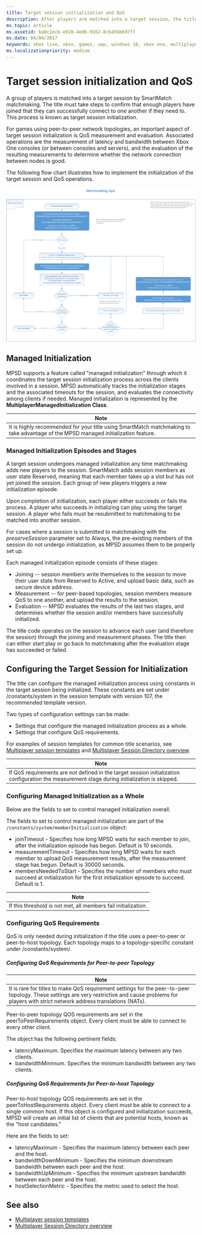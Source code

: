 ```yaml
---
title: Target session initialization and QoS
description: After players are matched into a target session, the title confirms enough players have joined and can connect.
ms.topic: article
ms.assetid: ba0c1ecb-e928-4e86-9162-8cb456b697ff
ms.date: 04/04/2017
keywords: xbox live, xbox, games, uwp, windows 10, xbox one, multiplayer, matchmaking, smartmatch
ms.localizationpriority: medium
---
```


# Target session initialization and QoS

A group of players is matched into a target session by SmartMatch matchmaking. The title must take steps to confirm that enough players have joined that they can successfully connect to one another if they need to. This process is known as target session initialization.

For games using peer-to-peer network topologies, an important aspect of target session initialization is QoS measurement and evaluation.
Associated operations are the measurement of latency and bandwidth between Xbox One consoles (or between consoles and servers), and the evaluation of the resulting measurements to determine whether the network connection between nodes is good.

The following flow chart illustrates how to implement the initialization of the target session and QoS operations.

![Matchmaking Quality of Service flowchart](live-matchmaking-target-session-images/Multiplayer_2015_Matchmaking_QoS.png)


## Managed Initialization

MPSD supports a feature called "managed initialization" through which it coordinates the target session initialization process across the clients involved in a session.
MPSD automatically tracks the initialization stages and the associated timeouts for the session, and evaluates the connectivity among clients if needed.
Managed initialization is represented by the **MultiplayerManagedInitialization Class**.

| Note                                                                                                                  |
|------------------------------------------------------------------------------------------------------------------------------------|
| It is highly recommended for your title using SmartMatch matchmaking to take advantage of the MPSD managed initialization feature. |


### Managed Initialization Episodes and Stages

A target session undergoes managed initialization any time matchmaking adds new players to the session.
SmartMatch adds session members as user state Reserved, meaning that each member takes up a slot but has not yet joined the session.
Each group of new players triggers a new initialization episode.

Upon completion of initialization, each player either succeeds or fails the process.
A player who succeeds in initializing can play using the target session.
A player who fails must be resubmitted to matchmaking to be matched into another session.

For cases where a session is submitted to matchmaking with the *preserveSession* parameter set to Always, the pre-existing members of the session do not undergo initialization, as MPSD assumes them to be properly set up.

Each managed initialization episode consists of these stages:
-   Joining -- session members write themselves to the session to move their user state from Reserved to Active, and upload basic data, such as secure device address.
-   Measurement -- for peer-based topologies, session members measure QoS to one another, and upload the results to the session.
-   Evaluation -- MPSD evaluates the results of the last two stages, and determines whether the session and/or members have successfully initialized.

The title code operates on the session to advance each user (and therefore the session) through the joining and measurement phases.
The title then can either start play or go back to matchmaking after the evaluation stage has succeeded or failed.


## Configuring the Target Session for Initialization

The title can configure the managed initialization process using constants in the target session being initialized.
These constants are set under /constants/system in the session template with version 107, the recommended template version.

Two types of configuration settings can be made:
- Settings that configure the managed initialization process as a whole.
- Settings that configure QoS requirements.

For examples of session templates for common title scenarios, see [Multiplayer session templates](../../mpsd/concepts/live-session-templates.md) and [Multiplayer Session Directory overview](../../mpsd/live-mpsd-overview.md).

| Note                                                                                                                              |
|------------------------------------------------------------------------------------------------------------------------------------------------|
| If QoS requirements are not defined in the target session initialization configuration the measurement stage during initialization is skipped. |


### Configuring Managed Initialization as a Whole

Below are the fields to set to control managed initialization overall.

The fields to set to control managed initialization are part of the `/constants/system/memberInitialization` object:
- joinTimeout - Specifies how long MPSD waits for each member to join, after the initialization episode has begun. Default is 10 seconds.
- measurementTimeout - Specifies how long MPSD waits for each member to upload QoS measurement results, after the measurement stage has begun. Default is 30000 seconds.
- membersNeededToStart - Specifies the number of members who must succeed at initialization for the first initialization episode to succeed. Default is 1.

| Note                                              |
|----------------------------------------------------------------|
| If this threshold is not met, all members fail initialization. |


### Configuring QoS Requirements

QoS is only needed during initialization if the title uses a peer-to-peer or peer-to-host topology.
Each topology maps to a topology-specific constant under /constants/system/.


##### Configuring QoS Requirements for Peer-to-peer Topology

| Note                                                                                                                                                                                         |
|-----------------------------------------------------------------------------------------------------------------------------------------------------------------------------------------------------------|
| It is rare for titles to make QoS requirement settings for the peer-to-peer topology. These settings are very restrictive and cause problems for players with strict network address translations (NATs). |

Peer-to-peer topology QOS requirements are set in the peerToPeerRequirements object.
Every client must be able to connect to every other client.

The object has the following pertinent fields:
-   latencyMaximum. Specifies the maximum latency between any two clients.
-   bandwidthMinimum. Specifies the minimum bandwidth between any two clients.


##### Configuring QoS Requirements for Peer-to-host Topology

Peer-to-host topology QOS requirements are set in the peerToHostRequirements object.
Every client must be able to connect to a single common host.
If this object is configured and initialization succeeds, MPSD will create an initial list of clients that are potential hosts, known as the "host candidates."

Here are the fields to set:
-   latencyMaximum - Specifies the maximum latency between each peer and the host.
-   bandwidthDownMinimum - Specifies the minimum downstream bandwidth between each peer and the host.
-   bandwidthUpMinimum - Specifies the minimum upstream bandwidth between each peer and the host.
-   hostSelectionMetric - Specifies the metric used to select the host.


## See also

* [Multiplayer session templates](../../mpsd/concepts/live-session-templates.md)
* [Multiplayer Session Directory overview](../../mpsd/live-mpsd-overview.md)